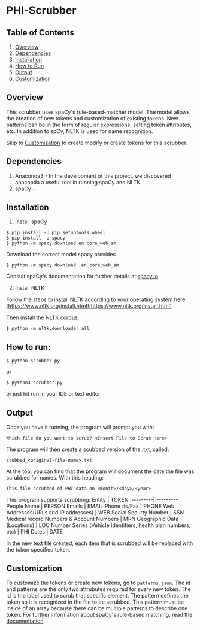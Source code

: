 # PHI-Scrubber #
## Table of Contents ##
1. [Overview](#overview)
2. [Dependencies](#dependencies)
3. [Installation](#installation)
4. [How to Run](#how-to-run)
5. [Output](#output)
6. [Customization](#customization)

## Overview ##
This scrubber uses spaCy's rule-based-matcher model. The model allows the creation of new tokens and customization of existing tokens. New patterns can be in the form of regular expressions, setting token attributes, etc. In addition to spCy, NLTK is used for name recognition.


Skip to [Customization](#customization) to create modify or create tokens for this scrubber.

## Dependencies ##
1. Anaconda3 - In the development of this project, we discovered anaconda a useful tool in running spaCy and NLTK.
2. spaCy - 

## Installation ##
1. Install spaCy
```
$ pip install -U pip setuptools wheel
$ pip install -U spacy
$ python -m spacy download en_core_web_sm
```
Download the correct model spacy provides
```
$ python -m spacy download  en_core_web_sm
```
Consult spaCy's documentation for further details at [spacy.io](https://spacy.io)

2. Install NLTK

Follow the steps to install NLTK according to your operating system here: [https://www.nltk.org/install.html](https://www.nltk.org/install.html)

Then install the NLTK corpus:
```
$ python -m nltk.downloader all
```

## How to run: ##
```
$ python scrubber.py
```
or 
```
$ python3 scrubber.py
```
or just hit run in your IDE or text editor

## Output ##
Once you have it running, the program will prompt you with:
```
Which file do you want to scrub? <Insert File to Scrub Here>
```
The program will then create a scubbed version of the .txt, called:
```
scubbed_<original-file-name>.txt
```
At the top, you can find that the program will document the date the file was scrubbed for names. With this heading:
```
This file scrubbed of PHI data on <month>/<day>/<year>
```
This program supports scrubbing:
Entity | TOKEN 
:---------|:---------
People Name | PERSON
Emails | EMAIL
Phone #s/Fax | PHONE
Web Addresses(URLs and IP addresses) | WEB 
Social Securty Number | SSN
Medical record Numbers & Account Numbers | MRN 
Geographic Data (Locations) | LOC
Number Series (Vehicle Identifiers, health plan numbers, etc) | PHI
Dates | DATE

In the new text file created, each item that is scrubbed will be replaced with the token specified token.

## Customization ##
To customize the tokens or create new tokens, go to `patterns.json`. The id and patterns are the only two attrubutes required for every new token. The id is the label used to scrub that specific element. The pattern defines the token so it is recognized in the file to be scrubbed. This pattern must be inside of an array because there can be multiple patterns to describe one token. For further information about spaCy's rule-based matching, read the [documentation](https://spacy.io/usage/rule-based-matching).


